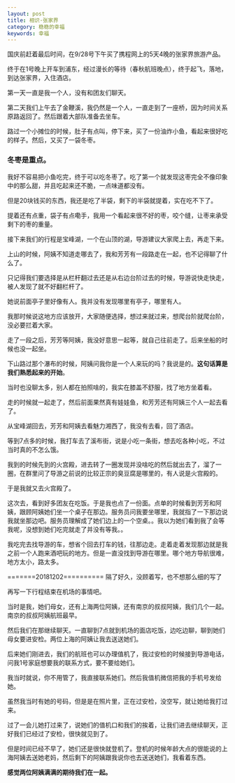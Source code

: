 ```yaml
---
layout: post
title: 相识·张家界
category: 稳稳的幸福
keywords: 幸福
---
```


国庆前赶着最后时间，在9/28号下午买了携程网上的5天4晚的张家界旅游产品。

终于在1号晚上开车到浦东，经过漫长的等待（春秋航班晚点），终于起飞，落地，到达张家界，入住酒店。

第一天一直是我一个人，没有和团友们聊天。

第二天我们上午去了金鞭溪，我仍然是一个人，一直走到了一座桥，因为时间关系原路返回了。然后跟着大部队准备去坐车。

路过一个小摊位的时候，肚子有点叫，停下来，买了一份油炸小鱼，看起来很好吃的样子。然后，又买了一袋冬枣。

### 冬枣是重点。

我好不容易把小鱼吃完，终于可以吃冬枣了。吃了第一个就发现这枣完全不像印象中的那么甜，并且吃起来还不脆，一点味道都没有。

但是20块钱买的东西，我还是吃了半袋，剩下的半袋就提着，实在吃不下了。

提着还有点重，袋子有点嘞手，我用一个看起来很不好的枣，咬个缝，让枣来承受剩下的枣的重量。

接下来我们的行程是宝峰湖，一个在山顶的湖，导游建议大家爬上去，再走下来。

上山的时候，阿姨不知道走哪去了，我和芳芳有一段路走在一起，也不记得聊了什么了。

只记得我们要选择是从栏杆翻过去还是从右边台阶过去的时候，导游说快走快走，被人发现了就不好翻栏杆了。

她说前面亭子里好像有人。我并没有发现哪里有亭子，哪里有人。

我那时候说这地方应该放开，大家随便选择，想过来就过来，想爬台阶就爬台阶，没必要拦着大家。

走了一段之后，芳芳等阿姨，我没好意思一起等，就自己往前走了。后来坐船的时候也没一起坐。

下山路过那个瀑布的时候，阿姨问我你是一个人来玩的吗？我说是的。**这句话算是我们熟悉起来的开始**。

当时也没聊太多，别人都在拍照啥的，我实在膝盖不舒服，找了地方坐着看。

走的时候就一起走了，然后前面果然真有娃娃鱼，和芳芳还有阿姨三个人一起去看了。

从宝峰湖回去，芳芳和阿姨去看魅力湘西了，我没有去看，回了酒店。

等到7点多的时候，我打车去了溪布街，说是小吃一条街，想去吃各种小吃，不过当时真的不怎么饿。

我到的时候先到的火宫殿，进去转了一圈发现并没啥吃的然后就出去了，溜了一圈，在群里问了导游之前说的比较正宗的臭豆腐是哪里的，有人说是火宫殿的。

于是我就又去火宫殿了。

这次去，看到好多团友在吃饭。于是我也点了一份面。点单的时候看到芳芳和阿姨，跟顾阿姨她们坐一个桌子在那边。服务员问我要坐哪里，我就指了一下那边说我就坐那边吧。服务员理解成了她们边上的一个空桌。。我以为她们看到我了会等我呢，没想到她们吃完就走了并没有等我。。

我吃完去找导游的车，想省个回去打车的钱，往那边走。走着走着发现那边就是我之前一个人跑来酒吧玩的地方。但是一直没找到导游在哪里。哪个地方导航很难，地方太小，路太多。


=======20181202==========
隔了好久，没顾着写，也不想那么细的写了

再写一下行程结束在机场的事情吧。

当时是我，她们母女，还有上海两位阿姨，还有南京的叔叔阿姨，我们几个一起。
南京的叔叔阿姨航班最早。

然后我们在那继续聊天。一直聊到7点就到机场的面店吃饭，边吃边聊，聊到她们母女要进安检。两位上海的阿姨让我去送送她们。

后来她们刚进去，我们的航班也可以办理值机了，我过安检的时候接到导游电话，问我1号家庭想要我的联系方式，要不要给她们。

我当时就说，你不用管了，我直接联系她们。然后我值机微信把我的手机号发给她。

虽然我当时有她的号码，但是是在照片里，正在过安检，没空写，就让她给我打过来。

过了一会儿她打过来了，说她们的值机口和我们的挨着，让我们进去继续聊天，正好我们已经过了安检，很快就见到了。

但是时间已经不早了，她们还是很快就登机了。登机的时候年龄大点的很能说的上海阿姨去送她老妈，然后剩下的阿姨跟我说你也去送送她们，我看着东西。

**感觉两位阿姨满满的期待我们在一起。**
